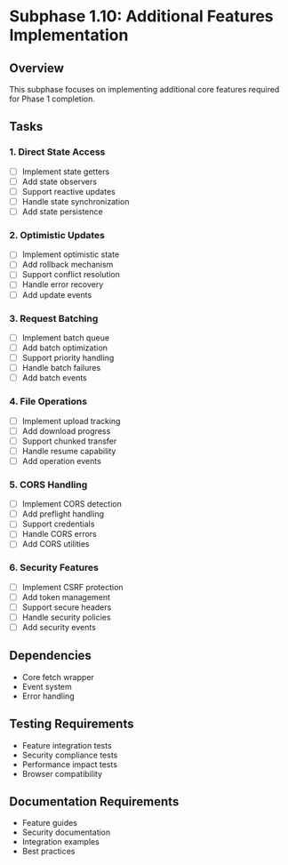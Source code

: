 # Subphase 1.10: Additional Features Implementation

## Overview
This subphase focuses on implementing additional core features required for Phase 1 completion.

## Tasks

### 1. Direct State Access
- [ ] Implement state getters
- [ ] Add state observers
- [ ] Support reactive updates
- [ ] Handle state synchronization
- [ ] Add state persistence

### 2. Optimistic Updates
- [ ] Implement optimistic state
- [ ] Add rollback mechanism
- [ ] Support conflict resolution
- [ ] Handle error recovery
- [ ] Add update events

### 3. Request Batching
- [ ] Implement batch queue
- [ ] Add batch optimization
- [ ] Support priority handling
- [ ] Handle batch failures
- [ ] Add batch events

### 4. File Operations
- [ ] Implement upload tracking
- [ ] Add download progress
- [ ] Support chunked transfer
- [ ] Handle resume capability
- [ ] Add operation events

### 5. CORS Handling
- [ ] Implement CORS detection
- [ ] Add preflight handling
- [ ] Support credentials
- [ ] Handle CORS errors
- [ ] Add CORS utilities

### 6. Security Features
- [ ] Implement CSRF protection
- [ ] Add token management
- [ ] Support secure headers
- [ ] Handle security policies
- [ ] Add security events

## Dependencies
- Core fetch wrapper
- Event system
- Error handling

## Testing Requirements
- Feature integration tests
- Security compliance tests
- Performance impact tests
- Browser compatibility

## Documentation Requirements
- Feature guides
- Security documentation
- Integration examples
- Best practices
